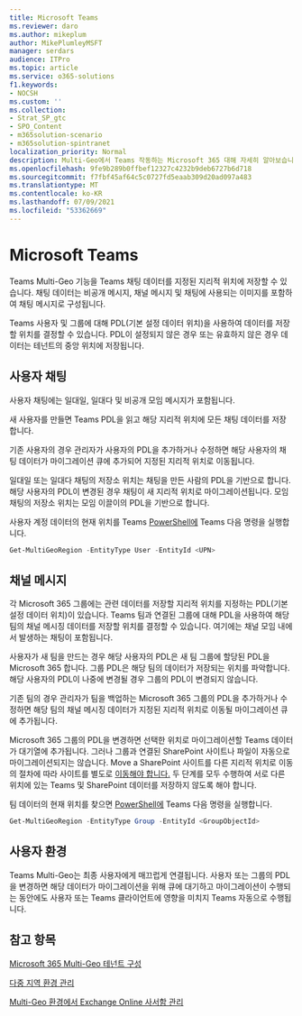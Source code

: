 ```yaml
---
title: Microsoft Teams
ms.reviewer: daro
ms.author: mikeplum
author: MikePlumleyMSFT
manager: serdars
audience: ITPro
ms.topic: article
ms.service: o365-solutions
f1.keywords:
- NOCSH
ms.custom: ''
ms.collection:
- Strat_SP_gtc
- SPO_Content
- m365solution-scenario
- m365solution-spintranet
localization_priority: Normal
description: Multi-Geo에서 Teams 작동하는 Microsoft 365 대해 자세히 알아보습니다.
ms.openlocfilehash: 9fe9b289b0ffbef12327c4232b9deb6727b6d718
ms.sourcegitcommit: f7fbf45af64c5c0727fd5eaab309d20ad097a483
ms.translationtype: MT
ms.contentlocale: ko-KR
ms.lasthandoff: 07/09/2021
ms.locfileid: "53362669"
---
```

# <a name="multi-geo-capabilities-in-microsoft-teams"></a>Microsoft Teams

Teams Multi-Geo 기능을 Teams 채팅 데이터를 지정된 지리적 위치에 저장할 수 있습니다. 채팅 데이터는 비공개 메시지, 채널 메시지 및 채팅에 사용되는 이미지를 포함하여 채팅 메시지로 구성됩니다.

Teams 사용자 및 그룹에 대해 PDL(기본 설정 데이터 위치)을 사용하여 데이터를 저장할 위치를 결정할 수 있습니다. PDL이 설정되지 않은 경우 또는 유효하지 않은 경우 데이터는 테넌트의 중앙 위치에 저장됩니다.

## <a name="user-chat"></a>사용자 채팅

사용자 채팅에는 일대일, 일대다 및 비공개 모임 메시지가 포함됩니다.

새 사용자를 만들면 Teams PDL을 읽고 해당 지리적 위치에 모든 채팅 데이터를 저장합니다.

기존 사용자의 경우 관리자가 사용자의 PDL을 추가하거나 수정하면 해당 사용자의 채팅 데이터가 마이그레이션 큐에 추가되어 지정된 지리적 위치로 이동됩니다.

일대일 또는 일대다 채팅의 저장소 위치는 채팅을 만든 사람의 PDL을 기반으로 합니다. 해당 사용자의 PDL이 변경된 경우 채팅이 새 지리적 위치로 마이그레이션됩니다. 모임 채팅의 저장소 위치는 모임 이끌이의 PDL을 기반으로 합니다.

사용자 계정 데이터의 현재 위치를 Teams [PowerShell에](/powershell/module/teams/connect-microsoftteams) Teams 다음 명령을 실행합니다.

```PowerShell
Get-MultiGeoRegion -EntityType User -EntityId <UPN>
```

## <a name="channel-messages"></a>채널 메시지

각 Microsoft 365 그룹에는 관련 데이터를 저장할 지리적 위치를 지정하는 PDL(기본 설정 데이터 위치)이 있습니다. Teams 팀과 연결된 그룹에 대해 PDL을 사용하여 해당 팀의 채널 메시징 데이터를 저장할 위치를 결정할 수 있습니다. 여기에는 채널 모임 내에서 발생하는 채팅이 포함됩니다.

사용자가 새 팀을 만드는 경우 해당 사용자의 PDL은 새 팀 그룹에 할당된 PDL을 Microsoft 365 합니다. 그룹 PDL은 해당 팀의 데이터가 저장되는 위치를 파악합니다. 해당 사용자의 PDL이 나중에 변경될 경우 그룹의 PDL이 변경되지 않습니다.

기존 팀의 경우 관리자가 팀을 백업하는 Microsoft 365 그룹의 PDL을 추가하거나 수정하면 해당 팀의 채널 메시징 데이터가 지정된 지리적 위치로 이동될 마이그레이션 큐에 추가됩니다.

Microsoft 365 그룹의 PDL을 변경하면 선택한 위치로 마이그레이션할 Teams 데이터가 대기열에 추가됩니다. 그러나 그룹과 연결된 SharePoint 사이트나 파일이 자동으로 마이그레이션되지는 않습니다. Move a SharePoint 사이트를 다른 지리적 위치로 이동의 절차에 따라 사이트를 별도로 [이동해야 합니다.](/microsoft-365/enterprise/move-sharepoint-between-geo-locations) 두 단계를 모두 수행하여 서로 다른 위치에 있는 Teams 및 SharePoint 데이터를 저장하지 않도록 해야 합니다.

팀 데이터의 현재 위치를 찾으면 [PowerShell에](/powershell/module/teams/connect-microsoftteams) Teams 다음 명령을 실행합니다.

```PowerShell
Get-MultiGeoRegion -EntityType Group -EntityId <GroupObjectId>
```

## <a name="user-experience"></a>사용자 환경

Teams Multi-Geo는 최종 사용자에게 매끄럽게 연결됩니다. 사용자 또는 그룹의 PDL을 변경하면 해당 데이터가 마이그레이션을 위해 큐에 대기하고 마이그레이션이 수행되는 동안에도 사용자 또는 Teams 클라이언트에 영향을 미치지 Teams 자동으로 수행됩니다.

## <a name="see-also"></a>참고 항목

[Microsoft 365 Multi-Geo 테넌트 구성](/microsoft-365/enterprise/multi-geo-tenant-configuration)

[다중 지역 환경 관리](administering-a-multi-geo-environment.md)

[Multi-Geo 환경에서 Exchange Online 사서함 관리](administering-exchange-online-multi-geo.md)
